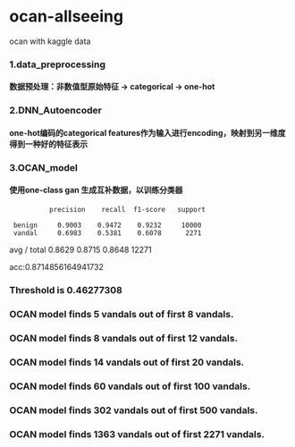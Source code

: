 # ocan-allseeing
ocan with kaggle data

### 1.data_preprocessing
#### 数据预处理：非数值型原始特征 -> categorical -> one-hot 

### 2.DNN_Autoencoder
#### one-hot编码的categorical features作为输入进行encoding，映射到另一维度得到一种好的特征表示

### 3.OCAN_model
#### 使用one-class gan 生成互补数据，以训练分类器

              precision    recall  f1-score   support

     benign     0.9003    0.9472    0.9232     10000
     vandal     0.6983    0.5381    0.6078      2271

avg / total     0.8629    0.8715    0.8648     12271

acc:0.8714856164941732

### Threshold is  0.46277308
### OCAN model finds 5 vandals out of first 8 vandals.
### OCAN model finds 8 vandals out of first 12 vandals.
### OCAN model finds 14 vandals out of first 20 vandals.
### OCAN model finds 60 vandals out of first 100 vandals.
### OCAN model finds 302 vandals out of first 500 vandals.
### OCAN model finds 1363 vandals out of first 2271 vandals.
